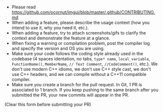 - Please read https://github.com/ocornut/imgui/blob/master/.github/CONTRIBUTING.md
- When adding a feature, please describe the usage context (how you intend to use it, why you need it, etc.).
- When adding a feature, try to attach screenshots/gifs to clarify the context and demonstrate the feature at a glance.
- When fixing a warning or compilation problem, post the compiler log and specify the version and OS you are using.
- Make sure your code follows the coding style already used in the codebase (4 spaces identation, no tabs, `type* name`, `local_variable`, `FunctionName()`, `MemberName`, `// Text Comment`, `//CodeComment()`, etc.). We don't use modern C++ idioms, we don't use C++ style cast, we don't use C++ headers, and we can compile without a C++11 compatible compiler.
- Make sure you create a branch for the pull request. In Git, 1 PR is associated to 1 branch. If you keep pushing to the same branch after you submitted the PR, your new commits will appear in the PR.

(Clear this form before submitting your PR)
